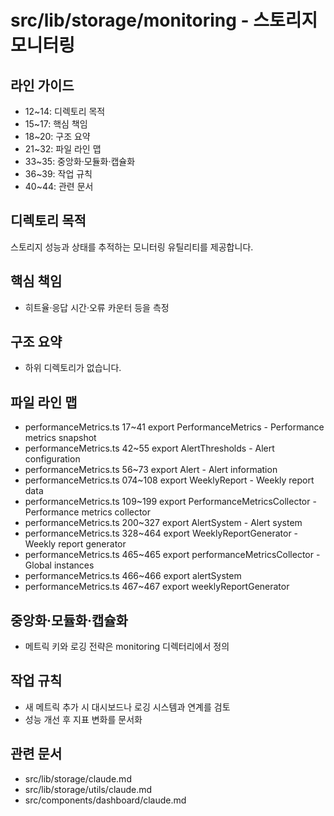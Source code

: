 # src/lib/storage/monitoring - 스토리지 모니터링

## 라인 가이드
- 12~14: 디렉토리 목적
- 15~17: 핵심 책임
- 18~20: 구조 요약
- 21~32: 파일 라인 맵
- 33~35: 중앙화·모듈화·캡슐화
- 36~39: 작업 규칙
- 40~44: 관련 문서

## 디렉토리 목적
스토리지 성능과 상태를 추적하는 모니터링 유틸리티를 제공합니다.

## 핵심 책임
- 히트율·응답 시간·오류 카운터 등을 측정

## 구조 요약
- 하위 디렉토리가 없습니다.

## 파일 라인 맵
- performanceMetrics.ts 17~41 export PerformanceMetrics - Performance metrics snapshot
- performanceMetrics.ts 42~55 export AlertThresholds - Alert configuration
- performanceMetrics.ts 56~73 export Alert - Alert information
- performanceMetrics.ts 074~108 export WeeklyReport - Weekly report data
- performanceMetrics.ts 109~199 export PerformanceMetricsCollector - Performance metrics collector
- performanceMetrics.ts 200~327 export AlertSystem - Alert system
- performanceMetrics.ts 328~464 export WeeklyReportGenerator - Weekly report generator
- performanceMetrics.ts 465~465 export performanceMetricsCollector - Global instances
- performanceMetrics.ts 466~466 export alertSystem
- performanceMetrics.ts 467~467 export weeklyReportGenerator

## 중앙화·모듈화·캡슐화
- 메트릭 키와 로깅 전략은 monitoring 디렉터리에서 정의

## 작업 규칙
- 새 메트릭 추가 시 대시보드나 로깅 시스템과 연계를 검토
- 성능 개선 후 지표 변화를 문서화

## 관련 문서
- src/lib/storage/claude.md
- src/lib/storage/utils/claude.md
- src/components/dashboard/claude.md
